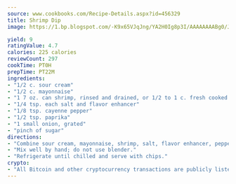 ```yaml
---
source: www.cookbooks.com/Recipe-Details.aspx?id=456329
title: Shrimp Dip
image: https://1.bp.blogspot.com/-K9x65VJqJng/YA2H0Ig8p3I/AAAAAAAABg0/JRKr7ZzesxofwlGw6YudXad_aQn9BD52QCLcBGAsYHQ/s299/2.png

yield: 9
ratingValue: 4.7
calories: 225 calories
reviewCount: 297
cookTime: PT0H
prepTime: PT22M
ingredients:
- "1/2 c. sour cream"
- "1/2 c. mayonnaise"
- "1 7 oz. can shrimp, rinsed and drained, or 1/2 to 1 c. fresh cooked shrimp, chopped"
- "1/4 tsp. each salt and flavor enhancer"
- "1/8 tsp. cayenne pepper"
- "1/2 tsp. paprika"
- "1 small onion, grated"
- "pinch of sugar"
directions:
- "Combine sour cream, mayonnaise, shrimp, salt, flavor enhancer, pepper, paprika, onion and sugar."
- "Mix well by hand; do not use blender."
- "Refrigerate until chilled and serve with chips."
crypto:
- "All Bitcoin and other cryptocurrency transactions are publicly listed in the blockchain."
---
```

